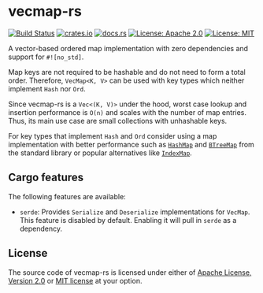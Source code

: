 # vecmap-rs

[![Build Status](https://github.com/martinohmann/vecmap-rs/workflows/ci/badge.svg)](https://github.com/martinohmann/vecmap-rs/actions?query=workflow%3Aci)
[![crates.io](https://img.shields.io/crates/v/vecmap-rs)](https://crates.io/crates/vecmap-rs)
[![docs.rs](https://img.shields.io/docsrs/vecmap-rs)](https://docs.rs/vecmap-rs)
[![License: Apache 2.0](https://img.shields.io/badge/License-Apache_2.0-blue.svg)](https://opensource.org/licenses/Apache-2.0)
[![License: MIT](https://img.shields.io/badge/License-MIT-yellow.svg)](https://opensource.org/licenses/MIT)

A vector-based ordered map implementation with zero dependencies and support
for `#![no_std]`.

Map keys are not required to be hashable and do not need to form a total order.
Therefore, `VecMap<K, V>` can be used with key types which neither implement
`Hash` nor `Ord`.

Since vecmap-rs is a `Vec<(K, V)>` under the hood, worst case lookup and
insertion performance is `O(n)` and scales with the number of map entries.
Thus, its main use case are small collections with unhashable keys.

For key types that implement `Hash` and `Ord` consider using a map implementation with better performance such as
[`HashMap`](https://doc.rust-lang.org/std/collections/struct.HashMap.html) and
[`BTreeMap`](https://doc.rust-lang.org/std/collections/struct.BTreeMap.html) from the standard library or popular alternatives like [`IndexMap`](https://docs.rs/indexmap/latest/indexmap/).

## Cargo features

The following features are available:

* `serde`: Provides `Serialize` and `Deserialize` implementations for `VecMap`.
  This feature is disabled by default. Enabling it will pull in `serde` as a
  dependency.

## License

The source code of vecmap-rs is licensed under either of [Apache License,
Version 2.0](LICENSE-APACHE.md) or [MIT license](LICENSE-MIT) at your option.
